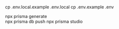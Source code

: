 cp .env.local.example .env.local
cp .env.example .env

npx prisma generate  
npx prisma db push
npx prisma studio
